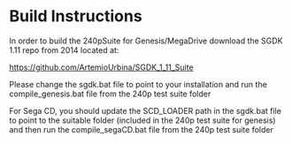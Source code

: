 # Build Instructions

In order to build the 240pSuite for Genesis/MegaDrive download the
SGDK 1.11 repo from 2014 located at: 

https://github.com/ArtemioUrbina/SGDK_1_11_Suite

Please change the sgdk.bat file to point to your installation
and run the compile_genesis.bat file from the 240p test suite
folder


For Sega CD, you should update the SCD_LOADER path in the
sgdk.bat file to point to the suitable folder (included in the
240p test suite for genesis) and then run the compile_segaCD.bat
file from the 240p test suite folder